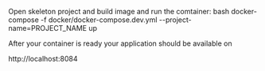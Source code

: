 Open skeleton project and build image and run the comtainer:
bash
   docker-compose -f docker/docker-compose.dev.yml --project-name=PROJECT_NAME up

After your container is ready your application should be available on 

http://localhost:8084
